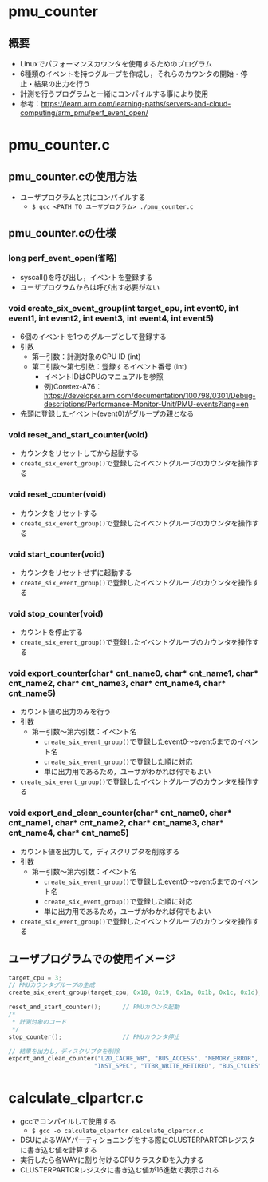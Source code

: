# pmu_counter

## 概要
- Linuxでパフォーマンスカウンタを使用するためのプログラム
- 6種類のイベントを持つグループを作成し，それらのカウンタの開始・停止・結果の出力を行う
- 計測を行うプログラムと一緒にコンパイルする事により使用
- 参考：https://learn.arm.com/learning-paths/servers-and-cloud-computing/arm_pmu/perf_event_open/

# pmu_counter.c
## pmu_counter.cの使用方法
- ユーザプログラムと共にコンパイルする
    - ``$ gcc <PATH TO ユーザプログラム> ./pmu_counter.c``

## pmu_counter.cの仕様
### long perf_event_open(省略)
- syscall()を呼び出し，イベントを登録する
- ユーザプログラムからは呼び出す必要がない

### void create_six_event_group(int target_cpu, int event0, int event1, int event2, int event3, int event4, int event5)
- 6個のイベントを1つのグループとして登録する
- 引数
    - 第一引数：計測対象のCPU ID (int)
    - 第二引数～第七引数：登録するイベント番号 (int)
        - イベントIDはCPUのマニュアルを参照
        - 例)Coretex-A76：https://developer.arm.com/documentation/100798/0301/Debug-descriptions/Performance-Monitor-Unit/PMU-events?lang=en
- 先頭に登録したイベント(event0)がグループの親となる

### void reset_and_start_counter(void)
- カウンタをリセットしてから起動する
- ``create_six_event_group()``で登録したイベントグループのカウンタを操作する

### void reset_counter(void)
- カウンタをリセットする
- ``create_six_event_group()``で登録したイベントグループのカウンタを操作する

### void start_counter(void)
- カウンタをリセットせずに起動する
- ``create_six_event_group()``で登録したイベントグループのカウンタを操作する

### void stop_counter(void)
- カウントを停止する
- ``create_six_event_group()``で登録したイベントグループのカウンタを操作する

### void export_counter(char* cnt_name0, char* cnt_name1, char* cnt_name2, char* cnt_name3, char* cnt_name4, char* cnt_name5)
- カウント値の出力のみを行う
- 引数
    - 第一引数～第六引数：イベント名 
        - ``create_six_event_group()``で登録したevent0～event5までのイベント名
        - ``create_six_event_group()``で登録した順に対応
        - 単に出力用であるため，ユーザがわかれば何でもよい
- ``create_six_event_group()``で登録したイベントグループのカウンタを操作する

### void export_and_clean_counter(char* cnt_name0, char* cnt_name1, char* cnt_name2, char* cnt_name3, char* cnt_name4, char* cnt_name5)
- カウント値を出力して，ディスクリプタを削除する
- 引数
    - 第一引数～第六引数：イベント名 
        - ``create_six_event_group()``で登録したevent0～event5までのイベント名
        - ``create_six_event_group()``で登録した順に対応
        - 単に出力用であるため，ユーザがわかれば何でもよい
- ``create_six_event_group()``で登録したイベントグループのカウンタを操作する

## ユーザプログラムでの使用イメージ
```c
target_cpu = 3;
// PMUカウンタグループの生成
create_six_event_group(target_cpu, 0x18, 0x19, 0x1a, 0x1b, 0x1c, 0x1d);

reset_and_start_counter();      // PMUカウンタ起動
/*
 * 計測対象のコード
 */
stop_counter();                 // PMUカウンタ停止

// 結果を出力し，ディスクリプタを削除
export_and_clean_counter("L2D_CACHE_WB", "BUS_ACCESS", "MEMORY_ERROR", 
                        "INST_SPEC", "TTBR_WRITE_RETIRED", "BUS_CYCLES");
```

# calculate_clpartcr.c
- gccでコンパイルして使用する
    - ``$ gcc -o calculate_clpartcr calculate_clpartcr.c``
- DSUによるWAYパーティショニングをする際にCLUSTERPARTCRレジスタに書き込む値を計算する
- 実行したら各WAYに割り付けるCPUクラスタIDを入力する
- CLUSTERPARTCRレジスタに書き込む値が16進数で表示される
